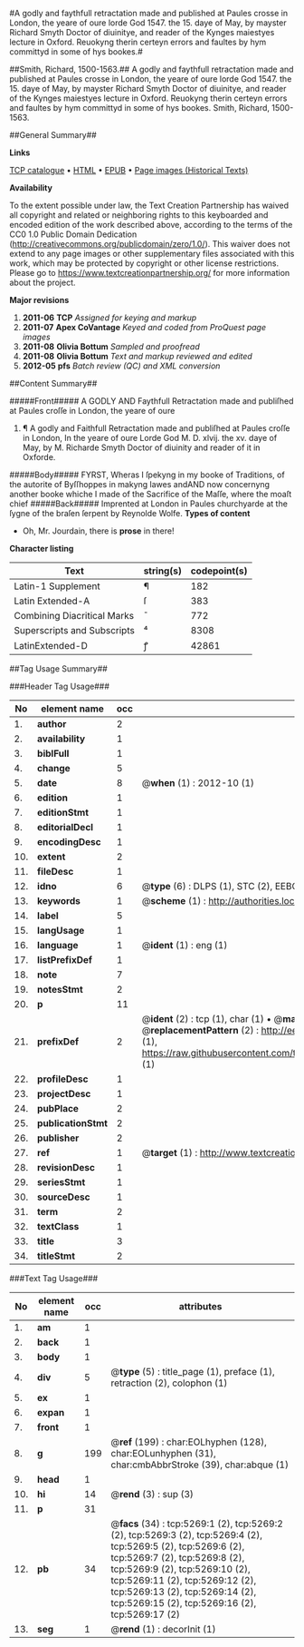 #A godly and faythfull retractation made and published at Paules crosse in London, the yeare of oure lorde God 1547. the 15. daye of May, by mayster Richard Smyth Doctor of diuinitye, and reader of the Kynges maiestyes lecture in Oxford. Reuokyng therin certeyn errors and faultes by hym committyd in some of hys bookes.#

##Smith, Richard, 1500-1563.##
A godly and faythfull retractation made and published at Paules crosse in London, the yeare of oure lorde God 1547. the 15. daye of May, by mayster Richard Smyth Doctor of diuinitye, and reader of the Kynges maiestyes lecture in Oxford. Reuokyng therin certeyn errors and faultes by hym committyd in some of hys bookes.
Smith, Richard, 1500-1563.

##General Summary##

**Links**

[TCP catalogue](http://www.ota.ox.ac.uk/tcp/)  • 
[HTML](http://tei.it.ox.ac.uk/tcp/Texts-HTML/free/A12/A12494.html)  • 
[EPUB](http://tei.it.ox.ac.uk/tcp/Texts-EPUB/free/A12/A12494.epub) • 
[Page images (Historical Texts)](https://historicaltexts.jisc.ac.uk/eebo-99840740e)

**Availability**

To the extent possible under law, the Text Creation Partnership has waived all copyright and related or neighboring rights to this keyboarded and encoded edition of the work described above, according to the terms of the CC0 1.0 Public Domain Dedication (http://creativecommons.org/publicdomain/zero/1.0/). This waiver does not extend to any page images or other supplementary files associated with this work, which may be protected by copyright or other license restrictions. Please go to https://www.textcreationpartnership.org/ for more information about the project.

**Major revisions**

1. __2011-06__ __TCP__ *Assigned for keying and markup*
1. __2011-07__ __Apex CoVantage__ *Keyed and coded from ProQuest page images*
1. __2011-08__ __Olivia Bottum__ *Sampled and proofread*
1. __2011-08__ __Olivia Bottum__ *Text and markup reviewed and edited*
1. __2012-05__ __pfs__ *Batch review (QC) and XML conversion*

##Content Summary##

#####Front#####
A GODLY AND Faythfull Retractation made and publiſhed at Paules croſſe in London, the yeare of oure 
1. ¶ A godly and Faithfull Retractation made and publiſhed at Paules croſſe in London, In the yeare of oure Lorde God M. D. xlvij. the xv. daye of May, by M. Richarde Smyth Doctor of diuinity and reader of it in Oxforde.

#####Body#####
FYRST, Wheras I ſpekyng in my booke of Traditions, of the autorite of Byſſhoppes in makyng lawes andAND now concernyng another booke whiche I made of the Sacrifice of the Maſſe, where the moaſt chief 
#####Back#####
Imprented at London in Paules churchyarde at the ſygne of the braſen ſerpent by Reynolde Wolfe.
**Types of content**

  * Oh, Mr. Jourdain, there is **prose** in there!

**Character listing**


|Text|string(s)|codepoint(s)|
|---|---|---|
|Latin-1 Supplement|¶|182|
|Latin Extended-A|ſ|383|
|Combining             Diacritical Marks|̄|772|
|Superscripts             and Subscripts|⁴|8308|
|LatinExtended-D|ꝭ|42861|

##Tag Usage Summary##

###Header Tag Usage###

|No|element name|occ|attributes|
|---|---|---|---|
|1.|__author__|2||
|2.|__availability__|1||
|3.|__biblFull__|1||
|4.|__change__|5||
|5.|__date__|8| @__when__ (1) : 2012-10 (1)|
|6.|__edition__|1||
|7.|__editionStmt__|1||
|8.|__editorialDecl__|1||
|9.|__encodingDesc__|1||
|10.|__extent__|2||
|11.|__fileDesc__|1||
|12.|__idno__|6| @__type__ (6) : DLPS (1), STC (2), EEBO-CITATION (1), PROQUEST (1), VID (1)|
|13.|__keywords__|1| @__scheme__ (1) : http://authorities.loc.gov/ (1)|
|14.|__label__|5||
|15.|__langUsage__|1||
|16.|__language__|1| @__ident__ (1) : eng (1)|
|17.|__listPrefixDef__|1||
|18.|__note__|7||
|19.|__notesStmt__|2||
|20.|__p__|11||
|21.|__prefixDef__|2| @__ident__ (2) : tcp (1), char (1)  •  @__matchPattern__ (2) : ([0-9\-]+):([0-9IVX]+) (1), (.+) (1)  •  @__replacementPattern__ (2) : http://eebo.chadwyck.com/downloadtiff?vid=$1&page=$2 (1), https://raw.githubusercontent.com/textcreationpartnership/Texts/master/tcpchars.xml#$1 (1)|
|22.|__profileDesc__|1||
|23.|__projectDesc__|1||
|24.|__pubPlace__|2||
|25.|__publicationStmt__|2||
|26.|__publisher__|2||
|27.|__ref__|1| @__target__ (1) : http://www.textcreationpartnership.org/docs/. (1)|
|28.|__revisionDesc__|1||
|29.|__seriesStmt__|1||
|30.|__sourceDesc__|1||
|31.|__term__|2||
|32.|__textClass__|1||
|33.|__title__|3||
|34.|__titleStmt__|2||


###Text Tag Usage###

|No|element name|occ|attributes|
|---|---|---|---|
|1.|__am__|1||
|2.|__back__|1||
|3.|__body__|1||
|4.|__div__|5| @__type__ (5) : title_page (1), preface (1), retraction (2), colophon (1)|
|5.|__ex__|1||
|6.|__expan__|1||
|7.|__front__|1||
|8.|__g__|199| @__ref__ (199) : char:EOLhyphen (128), char:EOLunhyphen (31), char:cmbAbbrStroke (39), char:abque (1)|
|9.|__head__|1||
|10.|__hi__|14| @__rend__ (3) : sup (3)|
|11.|__p__|31||
|12.|__pb__|34| @__facs__ (34) : tcp:5269:1 (2), tcp:5269:2 (2), tcp:5269:3 (2), tcp:5269:4 (2), tcp:5269:5 (2), tcp:5269:6 (2), tcp:5269:7 (2), tcp:5269:8 (2), tcp:5269:9 (2), tcp:5269:10 (2), tcp:5269:11 (2), tcp:5269:12 (2), tcp:5269:13 (2), tcp:5269:14 (2), tcp:5269:15 (2), tcp:5269:16 (2), tcp:5269:17 (2)|
|13.|__seg__|1| @__rend__ (1) : decorInit (1)|
